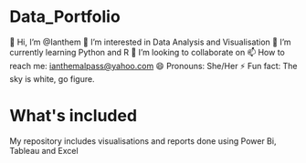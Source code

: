 # Data_Portfolio
👋 Hi, I’m @Ianthem
👀 I’m interested in Data Analysis and Visualisation
🌱 I’m currently learning Python and R
💞️ I’m looking to collaborate on
📫 How to reach me: ianthemalpass@yahoo.com
😄 Pronouns: She/Her
⚡ Fun fact: The sky is white, go figure.

# What's included

My repository includes visualisations and reports done using Power Bi, Tableau and Excel
